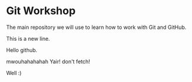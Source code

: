 # Git Workshop

The main repository we will use to learn how to work with Git and GitHub.

This is a new line.

Hello github.

mwouhahahahah
Yair! don't fetch!

Well :)
